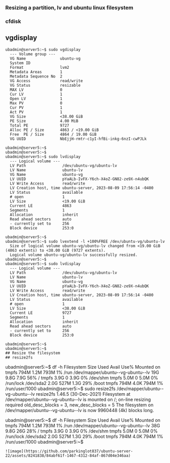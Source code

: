 ### Resizing a partition, lv and ubuntu linux filesystem
### cfdisk



## vgdisplay
~~~
ubadmin@server5:~$ sudo vgdisplay
  --- Volume group ---
  VG Name               ubuntu-vg
  System ID
  Format                lvm2
  Metadata Areas        1
  Metadata Sequence No  2
  VG Access             read/write
  VG Status             resizable
  MAX LV                0
  Cur LV                1
  Open LV               1
  Max PV                0
  Cur PV                1
  Act PV                1
  VG Size               <38.00 GiB
  PE Size               4.00 MiB
  Total PE              9727
  Alloc PE / Size       4863 / <19.00 GiB
  Free  PE / Size       4864 / 19.00 GiB
  VG UUID               NbEjjH-rmtr-c1yI-hfBi-inkg-6nzI-cwPJLk

ubadmin@server5:~$
ubadmin@server5:~$
ubadmin@server5:~$ sudo lvdisplay
  --- Logical volume ---
  LV Path                /dev/ubuntu-vg/ubuntu-lv
  LV Name                ubuntu-lv
  VG Name                ubuntu-vg
  LV UUID                pYaALb-IvFX-Y6ch-X4oZ-GN82-ze9X-n4ubQK
  LV Write Access        read/write
  LV Creation host, time ubuntu-server, 2023-08-09 17:56:14 -0400
  LV Status              available
  # open                 1
  LV Size                <19.00 GiB
  Current LE             4863
  Segments               1
  Allocation             inherit
  Read ahead sectors     auto
  - currently set to     256
  Block device           253:0

ubadmin@server5:~$
ubadmin@server5:~$ sudo lvextend -l +100%FREE /dev/ubuntu-vg/ubuntu-lv
  Size of logical volume ubuntu-vg/ubuntu-lv changed from <19.00 GiB (4863 extents) to <38.00 GiB (9727 extents).
  Logical volume ubuntu-vg/ubuntu-lv successfully resized.
ubadmin@server5:~$
ubadmin@server5:~$ sudo lvdisplay
  --- Logical volume ---
  LV Path                /dev/ubuntu-vg/ubuntu-lv
  LV Name                ubuntu-lv
  VG Name                ubuntu-vg
  LV UUID                pYaALb-IvFX-Y6ch-X4oZ-GN82-ze9X-n4ubQK
  LV Write Access        read/write
  LV Creation host, time ubuntu-server, 2023-08-09 17:56:14 -0400
  LV Status              available
  # open                 1
  LV Size                <38.00 GiB
  Current LE             9727
  Segments               1
  Allocation             inherit
  Read ahead sectors     auto
  - currently set to     256
  Block device           253:0

ubadmin@server5:~$
ubadmin@server5:~$
## Resize the filesystem
## resize2fs
~~~
ubadmin@server5:~$ df -h
Filesystem                         Size  Used Avail Use% Mounted on
tmpfs                              794M  1.2M  793M   1% /run
/dev/mapper/ubuntu--vg-ubuntu--lv   19G  9.8G  7.9G  56% /
tmpfs                              3.9G     0  3.9G   0% /dev/shm
tmpfs                              5.0M     0  5.0M   0% /run/lock
/dev/sda2                          2.0G  527M  1.3G  29% /boot
tmpfs                              794M  4.0K  794M   1% /run/user/1000
ubadmin@server5:~$ sudo resize2fs /dev/mapper/ubuntu--vg-ubuntu--lv
resize2fs 1.46.5 (30-Dec-2021)
Filesystem at /dev/mapper/ubuntu--vg-ubuntu--lv is mounted on /; on-line resizing required
old_desc_blocks = 3, new_desc_blocks = 5
The filesystem on /dev/mapper/ubuntu--vg-ubuntu--lv is now 9960448 (4k) blocks long.

ubadmin@server5:~$ df -h
Filesystem                         Size  Used Avail Use% Mounted on
tmpfs                              794M  1.2M  793M   1% /run
/dev/mapper/ubuntu--vg-ubuntu--lv   38G  9.8G   26G  28% /
tmpfs                              3.9G     0  3.9G   0% /dev/shm
tmpfs                              5.0M     0  5.0M   0% /run/lock
/dev/sda2                          2.0G  527M  1.3G  29% /boot
tmpfs                              794M  4.0K  794M   1% /run/user/1000
ubadmin@server5:~$

~~~
![image](https://github.com/parkinglot837/ubuntu-server-22/assets/8241838/84abf61f-1467-4312-84af-867d04e346aa)
